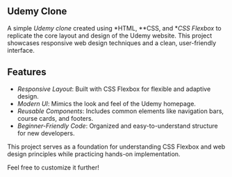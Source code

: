 ## Udemy Clone  

A simple *Udemy clone* created using *HTML, **CSS, and **CSS Flexbox* to replicate the core layout and design of the Udemy website. This project showcases responsive web design techniques and a clean, user-friendly interface.  

## Features  
- *Responsive Layout*: Built with CSS Flexbox for flexible and adaptive design.  
- *Modern UI*: Mimics the look and feel of the Udemy homepage.  
- *Reusable Components*: Includes common elements like navigation bars, course cards, and footers.  
- *Beginner-Friendly Code*: Organized and easy-to-understand structure for new developers.  

This project serves as a foundation for understanding CSS Flexbox and web design principles while practicing hands-on implementation.  

Feel free to customize it further!
